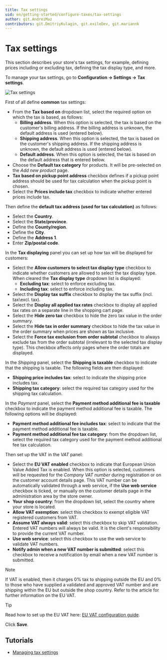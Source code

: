 ```yaml
---
title: Tax settings
uid: en/getting-started/configure-taxes/tax-settings
author: git.AndreiMaz
contributors: git.DmitriyKulagin, git.exileDev, git.mariannk
---
```


# Tax settings

This section describes your store's tax settings, for example, defining prices including or excluding tax, defining the tax display type, and more.

To manage your tax settings, go to **Configuration → Settings → Tax settings**.

![Tax settings](_static/tax-settings/tax-settings.jpg)

First of all define **common** tax settings:
* From the **Tax based on** dropdown list, select the required option on which the tax is based, as follows:
  * **Billing address**. When this option is selected, the tax is based on the customer's billing address. If the billing address is unknown, the default address is used (entered below).
  * **Shipping address**. When this option is selected, the tax is based on the customer's shipping address. If the shipping address is unknown, the default address is used (entered below).
  * **Default address**. When this option is selected, the tax is based on the default address that is entered below.
* Choose the **Default tax category** for products. It will be pre-selected on the *Add new product* page.
* **Tax based on pickup point address** checkbox defines if a pickup point address should be used for tax calculation when the pickup point is chosen.
* Select the **Prices include tax** checkbox to indicate whether entered prices include tax.

Then define the **default tax address (used for tax calculation)** as follows:
* Select the **Country**.
* Select the **State/province**.
* Define the **County/region**.
* Define the **City**.
* Define the **Address 1**.
* Enter **Zip/postal code**.

In the **Tax displaying** panel you can set up how tax will be displayed for customers:
* Select the **Allow customers to select tax display type** checkbox to indicate whether customers are allowed to select the tax display type. When cleared the **Tax display type** dropdown list is displayed:
  * **Excluding tax**: select to enforce excluding tax.
  * **Including tax**: select to enforce including tax.
* Select the **Display tax suffix** checkbox to display the tax suffix (incl. tax\excl. tax).
* Select the **Display all applied tax rates** checkbox to display all applied tax rates on a separate line in the shopping cart page.
* Select the **Hide zero tax** checkbox to hide the zero tax value in the order summary.
* Select the **Hide tax in order summary** checkbox to hide the tax value in the order summary when prices are shown as tax inclusive.
* Select the **Force tax exclusion from order subtotal** checkbox to always exclude tax from the order subtotal (irrelevant to the selected tax display type). This checkbox affects only pages where the order totals are displayed.

In the *Shipping* panel, select the **Shipping is taxable** checkbox to indicate that the shipping is taxable. The following fields are then displayed:
* **Shipping price includes tax**: select to indicate the shipping price includes tax.
* **Shipping tax category**: select the required tax category used for the shipping tax calculation.

In the *Payment* panel, select the **Payment method additional fee is taxable** checkbox to indicate the payment method additional fee is taxable. The following options will be displayed:
* **Payment method additional fee includes tax**: select to indicate that the payment method additional fee is taxable.
* **Payment method additional fee tax category**: from the dropdown list, select the required tax category used for the payment method additional fee tax calculation.

Then set up the VAT in the *VAT* panel:
* Select the **EU VAT enabled** checkbox to indicate that European Union Value Added Tax is enabled. When this option is selected, customers will be requested for the *Company VAT number* during registration or on the customer account details page. This VAT number can be automatically validated through a web service, if the **Use web service** checkbox is ticked, or manually on the customer details page in the administration area by the store owner.
* **Your shop country**: from the dropdown list, select the country where your store is located.
* **Allow VAT exemption**: select this checkbox to exempt eligible VAT registered customers from VAT.
* **Assume VAT always valid**: select this checkbox to skip VAT validation. Entered VAT numbers will always be valid. It is the client's responsibility to provide the current VAT number.
* **Use web service**: select this checkbox to use the web service to validate VAT numbers.
* **Notify admin when a new VAT number is submitted**: select this checkbox to receive a notification by email when a new VAT number is submitted.

> [!NOTE]
> 
> If VAT is enabled, then it charges 0% tax to shipping outside the EU and 0% to those who have supplied a validated and approved VAT number and are shipping within the EU but outside the shop country. Refer to the article for further information on the EU VAT.

> [!TIP]
>
> Read how to set up the EU VAT here: [EU VAT configuration guide](xref:en/getting-started/configure-taxes/index#eu-vat-configuration-guide).

Click **Save**.

## Tutorials

* [Managing tax settings](https://www.youtube.com/watch?v=8iF5nQvIoLs&feature=youtu.be)
